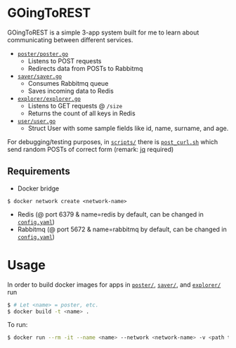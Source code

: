 # GOingToREST

GOingToREST is a simple 3-app system built for me to learn about communicating between different services.

* [`poster/poster.go`](poster/poster.go) 
  * Listens to POST requests
  * Redirects data from POSTs to Rabbitmq
* [`saver/saver.go`](saver/saver.go)
  * Consumes Rabbitmq queue
  * Saves incoming data to Redis
* [`explorer/explorer.go`](explorer/explorer.go)
  * Listens to GET requests @ `/size`
  * Returns the count of all keys in Redis
* [`user/user.go`](user/user.go)
  * Struct User with some sample fields like id, name, surname, and age.
  
For debugging/testing purposes, in [`scripts/`](scripts/) there is [`post_curl.sh`](scripts/post_curl.sh) which send random POSTs of correct form
(remark: [jq](https://stedolan.github.io/jq/) required)

## Requirements
* Docker bridge
```
$ docker network create <network-name>
```

* Redis (@ port 6379 & name=redis by default, can be changed in [`config.yaml`](config/config.yaml))
* Rabbitmq (@ port 5672 & name=rabbitmq by default, can be changed in [`config.yaml`](config/config.yaml))

# Usage

In order to build docker images for apps in [`poster/`](poster/), [`saver/`](saver/), and [`explorer/`](explorer/) run

```sh
$ # Let <name> = poster, etc.
$ docker build -t <name> .
```

To run:

```sh
$ docker run --rm -it --name <name> --network <network-name> -v <path to config file>:<$CONFIG_PATH><$CONFIG_NAME>.<$CONFIG_TYPE> -p <ports> <name>
```
